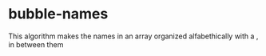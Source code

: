 # bubble-names
This algorithm makes the names in an array organized alfabethically with a , in between them
